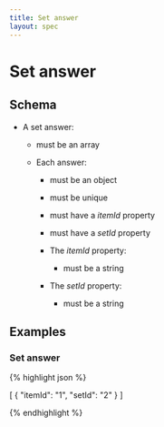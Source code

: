 ```yaml
---
title: Set answer
layout: spec
---
```


# Set answer

## Schema

* A set answer:

  * must be an array

  * Each answer:

    * must be an object

    * must be unique

    * must have a *itemId* property

    * must have a *setId* property

    * The *itemId* property:

      * must be a string

    * The *setId* property:

      * must be a string

## Examples

### Set answer

{% highlight json %}

[
  {
    "itemId": "1",
    "setId": "2"
  }
]

{% endhighlight %}

